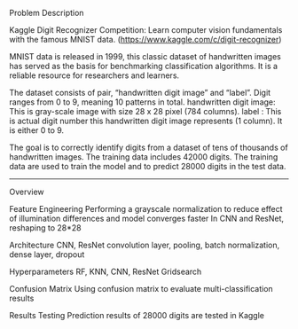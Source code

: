 Problem Description

Kaggle Digit Recognizer Competition: Learn computer vision fundamentals with the famous MNIST data. (https://www.kaggle.com/c/digit-recognizer) 

MNIST data is released in 1999, this classic dataset of handwritten images has served as the basis for benchmarking classification algorithms. It is a reliable resource for researchers and learners.

The dataset consists of pair, “handwritten digit image” and “label”. Digit ranges from 0 to 9, meaning 10 patterns in total.
handwritten digit image: This is gray-scale image with size 28 x 28 pixel (784 columns).
label : This is actual digit number this handwritten digit image represents (1 column). It is either  0 to 9.

The goal is to correctly identify digits from a dataset of tens of thousands of handwritten images. The training data includes 42000 digits. The training data are used to train the model and to predict 28000 digits in the test data.

_______________________________________________________________________________
Overview

Feature Engineering
Performing a grayscale normalization to reduce effect of illumination differences and model converges faster
In CNN and ResNet, reshaping to 28*28

Architecture
CNN, ResNet
convolution layer, pooling, batch normalization, dense layer, dropout 

Hyperparameters
RF, KNN, CNN, ResNet
Gridsearch

Confusion Matrix
Using confusion matrix to evaluate multi-classification results

Results Testing
Prediction results of 28000 digits are tested in Kaggle

